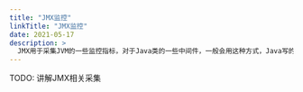 ```yaml
---
title: "JMX监控"
linkTitle: "JMX监控"
date: 2021-05-17
description: >
  JMX用于采集JVM的一些监控指标，对于Java类的一些中间件，一般会用这种方式，Java写的业务进程不推荐用JMX方式，建议直接使用micrometer这种SDK埋点，micrometer会自动采集JVM相关监控指标。
---
```


TODO: 讲解JMX相关采集